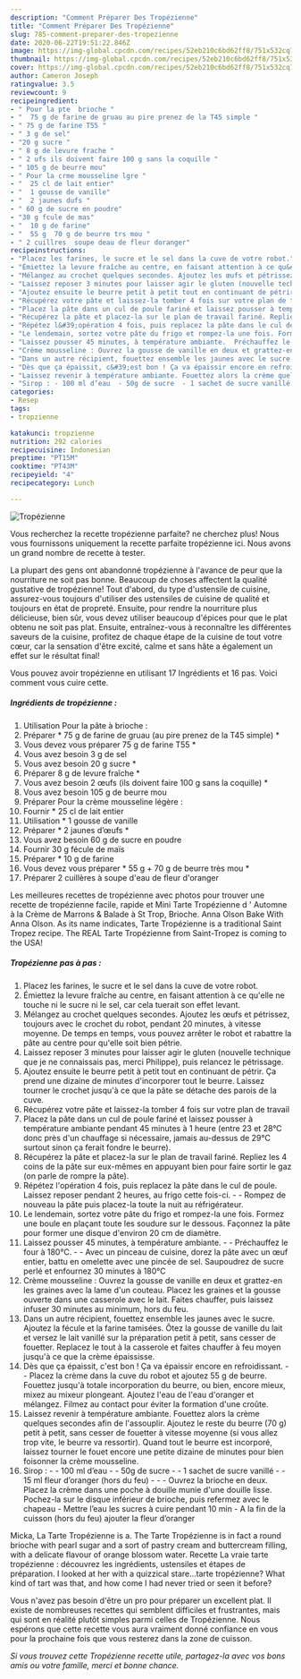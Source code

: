 ```yaml
---
description: "Comment Préparer Des Tropézienne"
title: "Comment Préparer Des Tropézienne"
slug: 785-comment-preparer-des-tropezienne
date: 2020-06-22T19:51:22.846Z
image: https://img-global.cpcdn.com/recipes/52eb210c6bd62ff8/751x532cq70/tropezienne-photo-principale-de-la-recette.jpg
thumbnail: https://img-global.cpcdn.com/recipes/52eb210c6bd62ff8/751x532cq70/tropezienne-photo-principale-de-la-recette.jpg
cover: https://img-global.cpcdn.com/recipes/52eb210c6bd62ff8/751x532cq70/tropezienne-photo-principale-de-la-recette.jpg
author: Cameron Joseph
ratingvalue: 3.5
reviewcount: 9
recipeingredient:
- " Pour la pte  brioche "
- "  75 g de farine de gruau au pire prenez de la T45 simple "
- " 75 g de farine T55 "
- " 3 g de sel"
- "20 g sucre "
- " 8 g de levure frache "
- " 2 ufs ils doivent faire 100 g sans la coquille "
- " 105 g de beurre mou"
- " Pour la crme mousseline lgre "
- "  25 cl de lait entier"
- "  1 gousse de vanille"
- "  2 jaunes dufs "
- " 60 g de sucre en poudre"
- "30 g fcule de mas"
- "  10 g de farine"
- "  55 g  70 g de beurre trs mou "
- " 2 cuillres  soupe deau de fleur doranger"
recipeinstructions:
- "Placez les farines, le sucre et le sel dans la cuve de votre robot."
- "Émiettez la levure fraîche au centre, en faisant attention à ce qu&#39;elle ne touche ni le sucre ni le sel, car cela tuerait son effet levant."
- "Mélangez au crochet quelques secondes. Ajoutez les œufs et pétrissez, toujours avec le crochet du robot, pendant 20 minutes, à vitesse moyenne. De temps en temps, vous pouvez arrêter le robot et rabattre la pâte au centre pour qu&#39;elle soit bien pétrie."
- "Laissez reposer 3 minutes pour laisser agir le gluten (nouvelle technique que je ne connaissais pas, merci Philippe), puis relancez le pétrissage."
- "Ajoutez ensuite le beurre petit à petit tout en continuant de pétrir. Ça prend une dizaine de minutes d&#39;incorporer tout le beurre. Laissez tourner le crochet jusqu&#39;à ce que la pâte se détache des parois de la cuve."
- "Récupérez votre pâte et laissez-la tomber 4 fois sur votre plan de travail"
- "Placez la pâte dans un cul de poule fariné et laissez pousser à température ambiante pendant 45 minutes à 1 heure (entre 23 et 28°C donc près d&#39;un chauffage si nécessaire, jamais au-dessus de 29°C surtout sinon ça ferait fondre le beurre)."
- "Récupérez la pâte et placez-la sur le plan de travail fariné. Repliez les 4 coins de la pâte sur eux-mêmes en appuyant bien pour faire sortir le gaz (on parle de rompre la pâte)."
- "Répétez l&#39;opération 4 fois, puis replacez la pâte dans le cul de poule. Laissez reposer pendant 2 heures, au frigo cette fois-ci.  Rompez de nouveau la pâte puis placez-la toute la nuit au réfrigérateur."
- "Le lendemain, sortez votre pâte du frigo et rompez-la une fois. Formez une boule en plaçant toute les soudure sur le dessous. Façonnez la pâte pour former une disque d&#39;environ 20 cm de diamètre."
- "Laissez pousser 45 minutes, à température ambiante.  Préchauffez le four à 180°C.  Avec un pinceau de cuisine, dorez la pâte avec un œuf entier, battu en omelette avec une pincée de sel. Saupoudrez de sucre perlé et enfournez 30 minutes à 180°C"
- "Crème mousseline : Ouvrez la gousse de vanille en deux et grattez-en les graines avec la lame d&#39;un couteau. Placez les graines et la gousse ouverte dans une casserole avec le lait. Faites chauffer, puis laissez infuser 30 minutes au minimum, hors du feu."
- "Dans un autre récipient, fouettez ensemble les jaunes avec le sucre. Ajoutez la fécule et la farine tamisées. Ôtez la gousse de vanille du lait et versez le lait vanillé sur la préparation petit à petit, sans cesser de fouetter. Replacez le tout à la casserole et faites chauffer à feu moyen jusqu&#39;à ce que la crème épaississe."
- "Dès que ça épaissit, c&#39;est bon ! Ça va épaissir encore en refroidissant.  Placez la crème dans la cuve du robot et ajoutez 55 g de beurre. Fouettez jusqu&#39;à totale incorporation du beurre, ou bien, encore mieux, mixez au mixeur plongeant. Ajoutez l&#39;eau de l&#39;eau d&#39;oranger et mélangez. Filmez au contact pour éviter la formation d&#39;une croûte."
- "Laissez revenir à température ambiante. Fouettez alors la crème quelques secondes afin de l&#39;assouplir. Ajoutez le reste du beurre (70 g) petit à petit, sans cesser de fouetter à vitesse moyenne (si vous allez trop vite, le beurre va ressortir). Quand tout le beurre est incorporé, laissez tourner le fouet encore une petite dizaine de minutes pour bien foisonner la crème mousseline."
- "Sirop : - 100 ml d’eau  - 50g de sucre  - 1 sachet de sucre vanillé  - 15 ml fleur d’oranger (hors du feu)  -  Ouvrez la brioche en deux. Placez la crème dans une poche à douille munie d&#39;une douille lisse. Pochez-la sur le disque inférieur de brioche, puis refermez avec le chapeau  Mettre l’eau les sucres à cuire pendant 10 min  A la fin de la cuisson (hors du feu) ajouter la fleur d’oranger"
categories:
- Resep
tags:
- tropzienne

katakunci: tropzienne 
nutrition: 292 calories
recipecuisine: Indonesian
preptime: "PT15M"
cooktime: "PT43M"
recipeyield: "4"
recipecategory: Lunch

---
```



![Tropézienne](https://img-global.cpcdn.com/recipes/52eb210c6bd62ff8/751x532cq70/tropezienne-photo-principale-de-la-recette.jpg)

Vous recherchez la recette tropézienne parfaite? ne cherchez plus! Nous vous fournissons uniquement la recette parfaite tropézienne ici. Nous avons un grand nombre de recette à tester.

La plupart des gens ont abandonné tropézienne à l'avance de peur que la nourriture ne soit pas bonne. Beaucoup de choses affectent la qualité gustative de tropézienne! Tout d'abord, du type d'ustensile de cuisine, assurez-vous toujours d'utiliser des ustensiles de cuisine de qualité et toujours en état de propreté. Ensuite, pour rendre la nourriture plus délicieuse, bien sûr, vous devez utiliser beaucoup d'épices pour que le plat obtenu ne soit pas plat. Ensuite, entraînez-vous à reconnaître les différentes saveurs de la cuisine, profitez de chaque étape de la cuisine de tout votre cœur, car la sensation d'être excité, calme et sans hâte a également un effet sur le résultat final!

<!--inarticleads1-->

Vous pouvez avoir tropézienne en utilisant 17 Ingrédients et 16 pas. Voici comment vous cuire cette.

##### Ingrédients de tropézienne :

1. Utilisation  Pour la pâte à brioche :
1. Préparer  * 75 g de farine de gruau (au pire prenez de la T45 simple) *
1. Vous devez vous préparer  75 g de farine T55 *
1. Vous avez besoin  3 g de sel
1. Vous avez besoin 20 g sucre *
1. Préparer  8 g de levure fraîche *
1. Vous avez besoin  2 œufs (ils doivent faire 100 g sans la coquille) *
1. Vous avez besoin  105 g de beurre mou
1. Préparer  Pour la crème mousseline légère :
1. Fournir  * 25 cl de lait entier
1. Utilisation  * 1 gousse de vanille
1. Préparer  * 2 jaunes d’œufs *
1. Vous avez besoin  60 g de sucre en poudre
1. Fournir 30 g fécule de maïs
1. Préparer  * 10 g de farine
1. Vous devez vous préparer  * 55 g + 70 g de beurre très mou *
1. Préparer  2 cuillères à soupe d&#39;eau de fleur d&#39;oranger


Les meilleures recettes de tropézienne avec photos pour trouver une recette de tropézienne facile, rapide et Mini Tarte Tropézienne d &#39; Automne à la Crème de Marrons &amp; Balade à St Trop, Brioche. Anna Olson Bake With Anna Olson. As its name indicates, Tarte Tropézienne is a traditional Saint Tropez recipe. The REAL Tarte Tropézienne from Saint-Tropez is coming to the USA! 

<!--inarticleads2-->

##### Tropézienne pas à pas :

1. Placez les farines, le sucre et le sel dans la cuve de votre robot.
1. Émiettez la levure fraîche au centre, en faisant attention à ce qu&#39;elle ne touche ni le sucre ni le sel, car cela tuerait son effet levant.
1. Mélangez au crochet quelques secondes. Ajoutez les œufs et pétrissez, toujours avec le crochet du robot, pendant 20 minutes, à vitesse moyenne. De temps en temps, vous pouvez arrêter le robot et rabattre la pâte au centre pour qu&#39;elle soit bien pétrie.
1. Laissez reposer 3 minutes pour laisser agir le gluten (nouvelle technique que je ne connaissais pas, merci Philippe), puis relancez le pétrissage.
1. Ajoutez ensuite le beurre petit à petit tout en continuant de pétrir. Ça prend une dizaine de minutes d&#39;incorporer tout le beurre. Laissez tourner le crochet jusqu&#39;à ce que la pâte se détache des parois de la cuve.
1. Récupérez votre pâte et laissez-la tomber 4 fois sur votre plan de travail
1. Placez la pâte dans un cul de poule fariné et laissez pousser à température ambiante pendant 45 minutes à 1 heure (entre 23 et 28°C donc près d&#39;un chauffage si nécessaire, jamais au-dessus de 29°C surtout sinon ça ferait fondre le beurre).
1. Récupérez la pâte et placez-la sur le plan de travail fariné. Repliez les 4 coins de la pâte sur eux-mêmes en appuyant bien pour faire sortir le gaz (on parle de rompre la pâte).
1. Répétez l&#39;opération 4 fois, puis replacez la pâte dans le cul de poule. Laissez reposer pendant 2 heures, au frigo cette fois-ci. -  - Rompez de nouveau la pâte puis placez-la toute la nuit au réfrigérateur.
1. Le lendemain, sortez votre pâte du frigo et rompez-la une fois. Formez une boule en plaçant toute les soudure sur le dessous. Façonnez la pâte pour former une disque d&#39;environ 20 cm de diamètre.
1. Laissez pousser 45 minutes, à température ambiante. -  - Préchauffez le four à 180°C. -  - Avec un pinceau de cuisine, dorez la pâte avec un œuf entier, battu en omelette avec une pincée de sel. Saupoudrez de sucre perlé et enfournez 30 minutes à 180°C
1. Crème mousseline : Ouvrez la gousse de vanille en deux et grattez-en les graines avec la lame d&#39;un couteau. Placez les graines et la gousse ouverte dans une casserole avec le lait. Faites chauffer, puis laissez infuser 30 minutes au minimum, hors du feu.
1. Dans un autre récipient, fouettez ensemble les jaunes avec le sucre. Ajoutez la fécule et la farine tamisées. Ôtez la gousse de vanille du lait et versez le lait vanillé sur la préparation petit à petit, sans cesser de fouetter. Replacez le tout à la casserole et faites chauffer à feu moyen jusqu&#39;à ce que la crème épaississe.
1. Dès que ça épaissit, c&#39;est bon ! Ça va épaissir encore en refroidissant. -  - Placez la crème dans la cuve du robot et ajoutez 55 g de beurre. Fouettez jusqu&#39;à totale incorporation du beurre, ou bien, encore mieux, mixez au mixeur plongeant. Ajoutez l&#39;eau de l&#39;eau d&#39;oranger et mélangez. Filmez au contact pour éviter la formation d&#39;une croûte.
1. Laissez revenir à température ambiante. Fouettez alors la crème quelques secondes afin de l&#39;assouplir. Ajoutez le reste du beurre (70 g) petit à petit, sans cesser de fouetter à vitesse moyenne (si vous allez trop vite, le beurre va ressortir). Quand tout le beurre est incorporé, laissez tourner le fouet encore une petite dizaine de minutes pour bien foisonner la crème mousseline.
1. Sirop : - - 100 ml d’eau  - - 50g de sucre  - - 1 sachet de sucre vanillé  - - 15 ml fleur d’oranger (hors du feu)  - -  - Ouvrez la brioche en deux. Placez la crème dans une poche à douille munie d&#39;une douille lisse. Pochez-la sur le disque inférieur de brioche, puis refermez avec le chapeau  - Mettre l’eau les sucres à cuire pendant 10 min  - A la fin de la cuisson (hors du feu) ajouter la fleur d’oranger


Micka, La Tarte Tropézienne is a. The Tarte Tropézienne is in fact a round brioche with pearl sugar and a sort of pastry cream and buttercream filling, with a delicate flavour of orange blossom water. Recette La vraie tarte tropézienne : découvrez les ingrédients, ustensiles et étapes de préparation. I looked at her with a quizzical stare…tarte tropézienne? What kind of tart was that, and how come I had never tried or seen it before? 

<!--inarticleads1-->

<p>
Vous n'avez pas besoin d'être un pro pour préparer un excellent plat. Il existe de nombreuses recettes qui semblent difficiles et frustrantes, mais qui sont en réalité plutôt simples parmi celles de Tropézienne. Nous espérons que cette recette vous aura vraiment donné confiance en vous pour la prochaine fois que vous resterez dans la zone de cuisson.
</p>

<p>
<i>Si vous trouvez cette Tropézienne recette utile, partagez-la avec vos bons amis ou votre famille, merci et bonne chance.</i>
</p>
